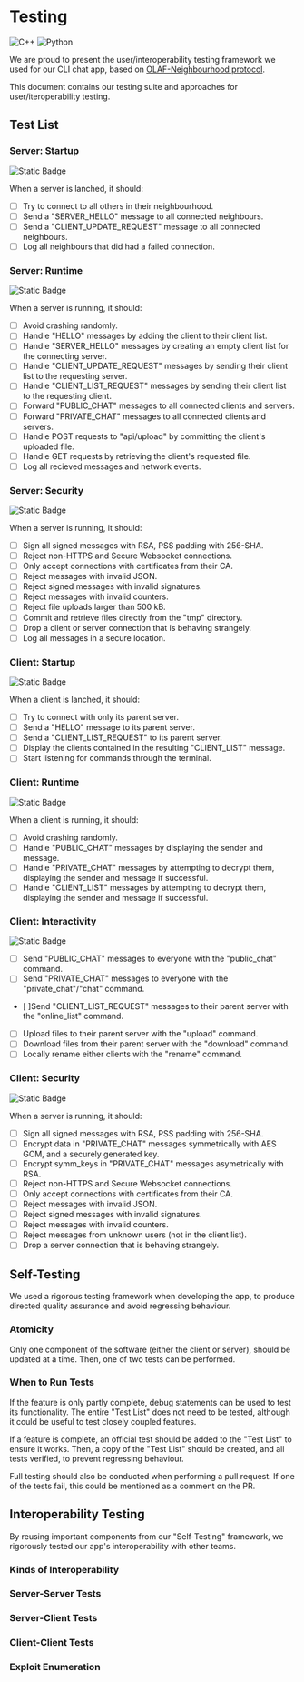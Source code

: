 # Testing

![C++](https://img.shields.io/badge/c++-%2300599C.svg?style=for-the-badge&logo=c%2B%2B&logoColor=white)
![Python](https://img.shields.io/badge/python-3670A0?style=for-the-badge&logo=python&logoColor=ffdd54)


We are proud to present the user/interoperability testing framework we used for our CLI chat app, based on [OLAF-Neighbourhood protocol](https://github.com/xvk-64/2024-secure-programming-protocol).

This document contains our testing suite and approaches for user/iteroperability testing.

## Test List

### Server: Startup
![Static Badge](https://img.shields.io/badge/Tests-Passing-green)

When a server is lanched, it should:

- [ ] Try to connect to all others in their neighbourhood.
- [ ] Send a "SERVER_HELLO" message to all connected neighbours.
- [ ] Send a "CLIENT_UPDATE_REQUEST" message to all connected neighbours.
- [ ] Log all neighbours that did had a failed connection.

### Server: Runtime 

![Static Badge](https://img.shields.io/badge/Tests-Passing-green)

When a server is running, it should:

- [ ] Avoid crashing randomly.
- [ ] Handle "HELLO" messages by adding the client to their client list.
- [ ] Handle "SERVER_HELLO" messages by creating an empty client list for the connecting server.
- [ ] Handle "CLIENT_UPDATE_REQUEST" messages by sending their client list to the requesting server.
- [ ] Handle "CLIENT_LIST_REQUEST" messages by sending their client list to the requesting client.
- [ ] Forward "PUBLIC_CHAT" messages to all connected clients and servers.
- [ ] Forward "PRIVATE_CHAT" messages to all connected clients and servers.
- [ ] Handle POST requests to "api/upload" by committing the client's uploaded file.
- [ ] Handle GET requests by retrieving the client's requested file.
- [ ] Log all recieved messages and network events.

### Server: Security

![Static Badge](https://img.shields.io/badge/Tests-Passing-green)

When a server is running, it should:

- [ ] Sign all signed messages with RSA, PSS padding with 256-SHA.
- [ ] Reject non-HTTPS and Secure Websocket connections.
- [ ] Only accept connections with certificates from their CA.
- [ ] Reject messages with invalid JSON.
- [ ] Reject signed messages with invalid signatures.
- [ ] Reject messages with invalid counters.
- [ ] Reject file uploads larger than 500 kB.
- [ ] Commit and retrieve files directly from the "tmp" directory.
- [ ] Drop a client or server connection that is behaving strangely.
- [ ] Log all messages in a secure location.

### Client: Startup

![Static Badge](https://img.shields.io/badge/Tests-Passing-green)

When a client is lanched, it should:

- [ ] Try to connect with only its parent server.
- [ ] Send a "HELLO" message to its parent server.
- [ ] Send a "CLIENT_LIST_REQUEST" to its parent server.
- [ ] Display the clients contained in the resulting "CLIENT_LIST" message.
- [ ] Start listening for commands through the terminal.

### Client: Runtime

![Static Badge](https://img.shields.io/badge/Tests-Passing-green)

When a client is running, it should:

- [ ] Avoid crashing randomly.
- [ ] Handle "PUBLIC_CHAT" messages by displaying the sender and message.
- [ ] Handle "PRIVATE_CHAT" messages by attempting to decrypt them, displaying the sender and message if successful.
- [ ] Handle "CLIENT_LIST" messages by attempting to decrypt them, displaying the sender and message if successful.

### Client: Interactivity

![Static Badge](https://img.shields.io/badge/Tests-Passing-green)

- [ ] Send "PUBLIC_CHAT" messages to everyone with the "public_chat" command.
- [ ] Send "PRIVATE_CHAT" messages to everyone with the "private_chat"/"chat" command.
- [ ]Send "CLIENT_LIST_REQUEST" messages to their parent server with the "online_list" command.
- [ ] Upload files to their parent server with the "upload" command.
- [ ] Download files from their parent server with the "download" command.
- [ ] Locally rename either clients with the "rename" command.

### Client: Security

![Static Badge](https://img.shields.io/badge/Tests-Passing-green)

When a server is running, it should:

- [ ] Sign all signed messages with RSA, PSS padding with 256-SHA.
- [ ] Encrypt data in "PRIVATE_CHAT" messages symmetrically with AES GCM, and a securely generated key.
- [ ] Encrypt symm_keys in "PRIVATE_CHAT" messages asymetrically with RSA.
- [ ] Reject non-HTTPS and Secure Websocket connections.
- [ ] Only accept connections with certificates from their CA.
- [ ] Reject messages with invalid JSON.
- [ ] Reject signed messages with invalid signatures.
- [ ] Reject messages with invalid counters.
- [ ] Reject messages from unknown users (not in the client list).
- [ ] Drop a server connection that is behaving strangely.

## Self-Testing

We used a rigorous testing framework when developing the app, to produce directed quality assurance and avoid regressing behaviour.

### Atomicity

Only one component of the software (either the client or server), should be updated at a time. Then, one of two tests can be performed. 

### When to Run Tests

If the feature is only partly complete, debug statements can be used to test its functionality. The entire "Test List" does not need to be tested, although it could be useful to test closely coupled features. 

If a feature is complete, an official test should be added to the "Test List" to ensure it works. Then, a copy of the "Test List" should be created, and all tests verified, to prevent regressing behaviour.

Full testing should also be conducted when performing a pull request. If one of the tests fail, this could be mentioned as a comment on the PR.

## Interoperability Testing

By reusing important components from our "Self-Testing" framework, we rigorously tested our app's interoperability with other teams.

### Kinds of Interoperability

### Server-Server Tests

### Server-Client Tests

### Client-Client Tests

### Exploit Enumeration